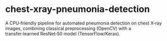 # chest-xray-pneumonia-detection
 A CPU‑friendly pipeline for automated pneumonia detection on chest X‑ray images, combining classical preprocessing (OpenCV) with a transfer‑learned ResNet‑50 model (TensorFlow/Keras).
